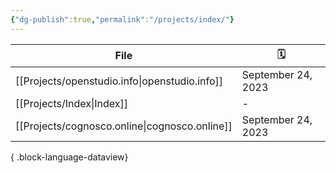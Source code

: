 ```yaml
---
{"dg-publish":true,"permalink":"/projects/index/"}
---
```



| File                                             | 🗓️                |
| ------------------------------------------------ | ------------------ |
| [[Projects/openstudio.info\|openstudio.info]] | September 24, 2023 |
| [[Projects/Index\|Index]]                     | \-                 |
| [[Projects/cognosco.online\|cognosco.online]] | September 24, 2023 |

{ .block-language-dataview}